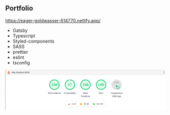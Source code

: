 ## Portfolio

https://eager-goldwasser-614770.netlify.app/

- Gatsby
- Typescript
- Styled-components
- SASS
- prettier
- eslint
- tsconfig

![](src/assets/images/portfolio-lighthouse.png)
